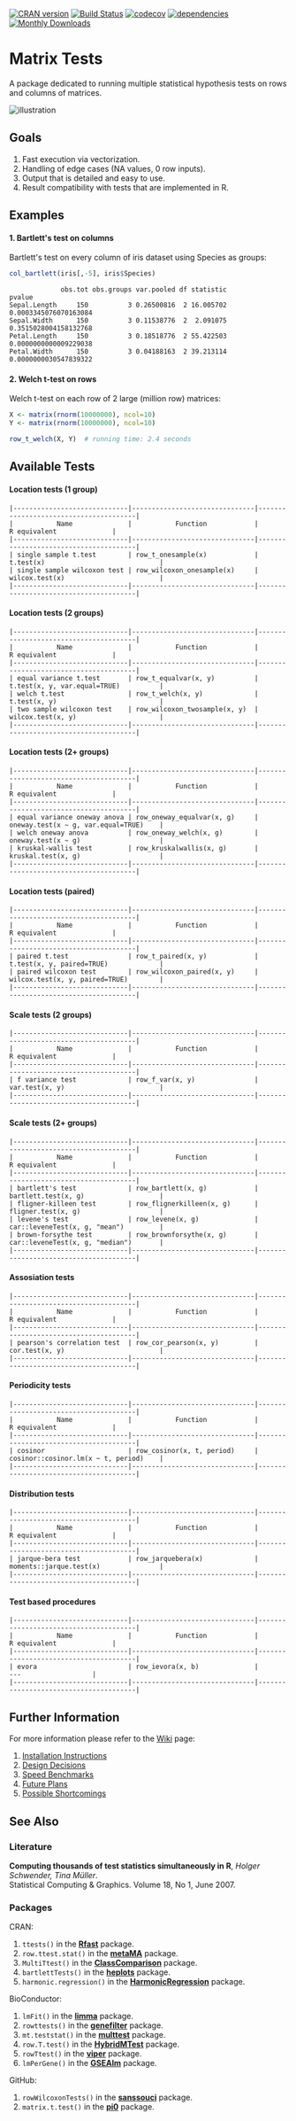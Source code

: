 [![CRAN version](http://www.r-pkg.org/badges/version/matrixTests)](https://cran.r-project.org/package=matrixTests)
[![Build Status](https://travis-ci.com/KKPMW/matrixTests.svg?branch=master)](https://travis-ci.com/KKPMW/matrixTests)
[![codecov](https://codecov.io/gh/KKPMW/matrixTests/branch/master/graph/badge.svg)](https://codecov.io/gh/KKPMW/matrixTests)
[![dependencies](https://tinyverse.netlify.com/badge/matrixTests)](https://CRAN.R-project.org/package=matrixTests)
[![Monthly Downloads](https://cranlogs.r-pkg.org/badges/matrixTests)](https://cranlogs.r-pkg.org/badges/matrixTests)

# Matrix Tests #

A package dedicated to running multiple statistical hypothesis tests on rows and columns of matrices.

![illustration](http://karolis.koncevicius.lt/data/matrixtests/matrixtests_illustration.png)

## Goals ##

1. Fast execution via vectorization.
2. Handling of edge cases (NA values, 0 row inputs).
3. Output that is detailed and easy to use.
4. Result compatibility with tests that are implemented in R.

## Examples ##

#### 1. Bartlett's test on columns ####

Bartlett's test on every column of iris dataset using Species as groups:

```r
col_bartlett(iris[,-5], iris$Species)
```
```
             obs.tot obs.groups var.pooled df statistic                pvalue
Sepal.Length     150          3 0.26500816  2 16.005702 0.0003345076070163084
Sepal.Width      150          3 0.11538776  2  2.091075 0.3515028004158132768
Petal.Length     150          3 0.18518776  2 55.422503 0.0000000000009229038
Petal.Width      150          3 0.04188163  2 39.213114 0.0000000030547839322
```

#### 2. Welch t-test on rows ####

Welch t-test on each row of 2 large (million row) matrices:

```r
X <- matrix(rnorm(10000000), ncol=10)
Y <- matrix(rnorm(10000000), ncol=10)

row_t_welch(X, Y)  # running time: 2.4 seconds
```

## Available Tests ##

#### Location tests (1 group) ####

```
|-----------------------------|-------------------------------|---------------------------------------|
|           Name              |           Function            |             R equivalent              |
|-----------------------------|-------------------------------|---------------------------------------|
| single sample t.test        | row_t_onesample(x)            | t.test(x)                             |
| single sample wilcoxon test | row_wilcoxon_onesample(x)     | wilcox.test(x)                        |
|-----------------------------|-------------------------------|---------------------------------------|
```


#### Location tests (2 groups) ####

```
|-----------------------------|-------------------------------|---------------------------------------|
|           Name              |           Function            |             R equivalent              |
|-----------------------------|-------------------------------|---------------------------------------|
| equal variance t.test       | row_t_equalvar(x, y)          | t.test(x, y, var.equal=TRUE)          |
| welch t.test                | row_t_welch(x, y)             | t.test(x, y)                          |
| two sample wilcoxon test    | row_wilcoxon_twosample(x, y)  | wilcox.test(x, y)                     |
|-----------------------------|-------------------------------|---------------------------------------|
```


#### Location tests (2+ groups) ####

```
|-----------------------------|-------------------------------|---------------------------------------|
|           Name              |           Function            |             R equivalent              |
|-----------------------------|-------------------------------|---------------------------------------|
| equal variance oneway anova | row_oneway_equalvar(x, g)     | oneway.test(x ~ g, var.equal=TRUE)    |
| welch oneway anova          | row_oneway_welch(x, g)        | oneway.test(x ~ g)                    |
| kruskal-wallis test         | row_kruskalwallis(x, g)       | kruskal.test(x, g)                    |
|-----------------------------|-------------------------------|---------------------------------------|
```


#### Location tests (paired) ####

```
|-----------------------------|-------------------------------|---------------------------------------|
|           Name              |           Function            |             R equivalent              |
|-----------------------------|-------------------------------|---------------------------------------|
| paired t.test               | row_t_paired(x, y)            | t.test(x, y, paired=TRUE)             |
| paired wilcoxon test        | row_wilcoxon_paired(x, y)     | wilcox.test(x, y, paired=TRUE)        |
|-----------------------------|-------------------------------|---------------------------------------|
```


#### Scale tests (2 groups) ####

```
|-----------------------------|-------------------------------|---------------------------------------|
|           Name              |           Function            |             R equivalent              |
|-----------------------------|-------------------------------|---------------------------------------|
| f variance test             | row_f_var(x, y)               | var.test(x, y)                        |
|-----------------------------|-------------------------------|---------------------------------------|
```


#### Scale tests (2+ groups) ####

```
|-----------------------------|-------------------------------|---------------------------------------|
|           Name              |           Function            |             R equivalent              |
|-----------------------------|-------------------------------|---------------------------------------|
| bartlett's test             | row_bartlett(x, g)            | bartlett.test(x, g)                   |
| fligner-killeen test        | row_flignerkilleen(x, g)      | fligner.test(x, g)                    |
| levene's test               | row_levene(x, g)              | car::leveneTest(x, g, "mean")         |
| brown-forsythe test         | row_brownforsythe(x, g)       | car::leveneTest(x, g, "median")       |
|-----------------------------|-------------------------------|---------------------------------------|
```


#### Assosiation tests ####

```
|-----------------------------|-------------------------------|---------------------------------------|
|           Name              |           Function            |             R equivalent              |
|-----------------------------|-------------------------------|---------------------------------------|
| pearson's correlation test  | row_cor_pearson(x, y)         | cor.test(x, y)                        |
|-----------------------------|-------------------------------|---------------------------------------|
```

#### Periodicity tests ####

```
|-----------------------------|-------------------------------|---------------------------------------|
|           Name              |           Function            |             R equivalent              |
|-----------------------------|-------------------------------|---------------------------------------|
| cosinor                     | row_cosinor(x, t, period)     | cosinor::cosinor.lm(x ~ t, period)    |
|-----------------------------|-------------------------------|---------------------------------------|
```


#### Distribution tests ####

```
|-----------------------------|-------------------------------|---------------------------------------|
|           Name              |           Function            |             R equivalent              |
|-----------------------------|-------------------------------|---------------------------------------|
| jarque-bera test            | row_jarquebera(x)             | moments::jarque.test(x)               |
|-----------------------------|-------------------------------|---------------------------------------|
```


#### Test based procedures ####

```
|-----------------------------|-------------------------------|---------------------------------------|
|           Name              |           Function            |             R equivalent              |
|-----------------------------|-------------------------------|---------------------------------------|
| evora                       | row_ievora(x, b)              |                  ---                  |
|-----------------------------|-------------------------------|---------------------------------------|
```


## Further Information ##

For more information please refer to the [Wiki](https://github.com/KKPMW/matrixTests/wiki) page:

1. [Installation Instructions](https://github.com/KKPMW/matrixTests/wiki/Installation)
2. [Design Decisions](https://github.com/KKPMW/matrixTests/wiki/Design-Decisions)
3. [Speed Benchmarks](https://github.com/KKPMW/matrixTests/wiki/Benchmarks)
4. [Future Plans](https://github.com/KKPMW/matrixTests/wiki/Future-Plans)
5. [Possible Shortcomings](https://github.com/KKPMW/matrixTests/wiki/Possible-Shortcomings)

## See Also ##

### Literature ###

**Computing thousands of test statistics simultaneously in R**, *Holger Schwender, Tina Müller*.\
Statistical Computing & Graphics. Volume 18, No 1, June 2007.

### Packages ###

CRAN:

1. `ttests()` in the [**Rfast**](https://CRAN.R-project.org/package=Rfast) package.
2. `row.ttest.stat()` in the [**metaMA**](https://CRAN.R-project.org/package=metaMA) package.
3. `MultiTtest()` in the [**ClassComparison**](https://CRAN.R-project.org/package=ClassComparison) package.
4. `bartlettTests()` in the [**heplots**](https://CRAN.R-project.org/package=heplots) package.
5. `harmonic.regression()` in the [**HarmonicRegression**](https://CRAN.R-project.org/package=HarmonicRegression) package.

BioConductor:

1. `lmFit()` in the [**limma**](https://bioconductor.org/packages/release/bioc/html/limma.html) package.
2. `rowttests()` in the [**genefilter**](https://bioconductor.org/packages/release/bioc/html/genefilter.html) package.
3. `mt.teststat()` in the [**multtest**](https://www.bioconductor.org/packages/release/bioc/html/multtest.html) package.
4. `row.T.test()` in the [**HybridMTest**](https://www.bioconductor.org/packages/release/bioc/html/HybridMTest.html) package.
5. `rowTtest()` in the [**viper**](https://bioconductor.org/packages/release/bioc/html/viper.html) package.
6. `lmPerGene()` in the [**GSEAlm**](https://www.bioconductor.org/packages/release/bioc/html/GSEAlm.html) package.

GitHub:

1. `rowWilcoxonTests()` in the [**sanssouci**](https://github.com/pneuvial/sanssouci) package.
2. `matrix.t.test()` in the [**pi0**](https://github.com/gitlongor/pi0) package.

